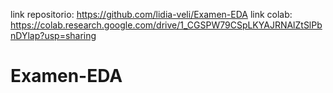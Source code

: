 link repositorio: https://github.com/lidia-veli/Examen-EDA
link colab: https://colab.research.google.com/drive/1_CGSPW79CSpLKYAJRNAlZtSlPbnDYlap?usp=sharing
# Examen-EDA
